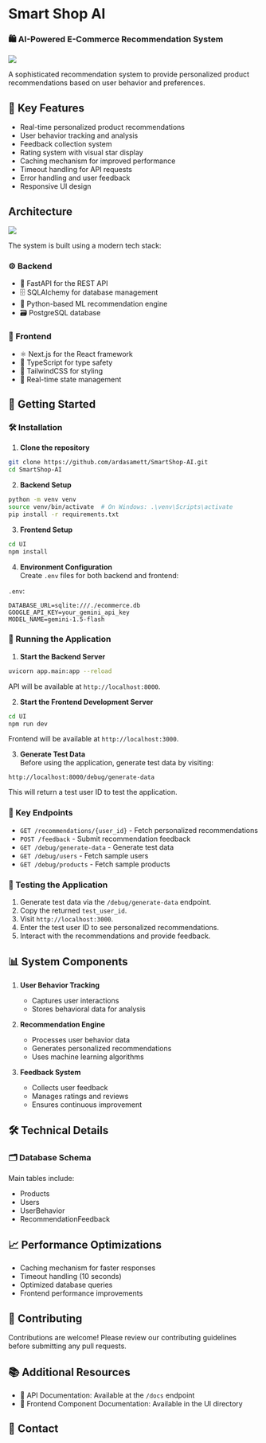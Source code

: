 # Smart Shop AI
### 🛍️ AI-Powered E-Commerce Recommendation System

![](https://i.ibb.co/Hdr8v9g/Untitled-diagram-2024-10-27-193328.png)


A sophisticated recommendation system to provide personalized product recommendations based on user behavior and preferences.

## 🌟 Key Features

-  Real-time personalized product recommendations  
-  User behavior tracking and analysis  
-  Feedback collection system  
-  Rating system with visual star display  
-  Caching mechanism for improved performance  
-  Timeout handling for API requests  
-  Error handling and user feedback  
-  Responsive UI design  

##  Architecture


![](https://i.ibb.co/QvPCNvZ/Untitled-diagram-2024-10-27-202649.png)

The system is built using a modern tech stack:

### ⚙️ Backend 
- 🚀 FastAPI for the REST API  
- 🗄️ SQLAlchemy for database management  
- 🧠 Python-based ML recommendation engine  
- 🗃️ PostgreSQL database  

### 🎨 Frontend
- ⚛️ Next.js for the React framework  
- 🔧 TypeScript for type safety  
- 🎨 TailwindCSS for styling  
- 🔄 Real-time state management  



## 🚀 Getting Started

### 🛠️ Installation

1. **Clone the repository**  
```bash
git clone https://github.com/ardasamett/SmartShop-AI.git
cd SmartShop-AI
```

2. **Backend Setup**  
```bash
python -m venv venv
source venv/bin/activate  # On Windows: .\venv\Scripts\activate
pip install -r requirements.txt
```

3. **Frontend Setup**  
```bash
cd UI
npm install
```

4. **Environment Configuration**  
Create `.env` files for both backend and frontend:

`.env`:
```env
DATABASE_URL=sqlite:///./ecommerce.db
GOOGLE_API_KEY=your_gemini_api_key
MODEL_NAME=gemini-1.5-flash 
```

### 🚦 Running the Application

1. **Start the Backend Server**  
```bash
uvicorn app.main:app --reload
```
API will be available at `http://localhost:8000`.

2. **Start the Frontend Development Server**  
```bash
cd UI
npm run dev
```
Frontend will be available at `http://localhost:3000`.

3. **Generate Test Data**  
Before using the application, generate test data by visiting:
```
http://localhost:8000/debug/generate-data
```
This will return a test user ID to test the application.

### 🔑 Key Endpoints

- `GET /recommendations/{user_id}` - Fetch personalized recommendations  
- `POST /feedback` - Submit recommendation feedback  
- `GET /debug/generate-data` - Generate test data  
- `GET /debug/users` - Fetch sample users  
- `GET /debug/products` - Fetch sample products  

### 🧪 Testing the Application

1. Generate test data via the `/debug/generate-data` endpoint.  
2. Copy the returned `test_user_id`.  
3. Visit `http://localhost:3000`.  
4. Enter the test user ID to see personalized recommendations.  
5. Interact with the recommendations and provide feedback.  

## 📊 System Components

1. **User Behavior Tracking**  
   - Captures user interactions  
   - Stores behavioral data for analysis  

2. **Recommendation Engine**  
   - Processes user behavior data  
   - Generates personalized recommendations  
   - Uses machine learning algorithms  

3. **Feedback System**  
   - Collects user feedback  
   - Manages ratings and reviews  
   - Ensures continuous improvement  

## 🛠️ Technical Details

### 🗂️ Database Schema  
Main tables include:  
-  Products  
-  Users  
-  UserBehavior  
-  RecommendationFeedback  

## 📈 Performance Optimizations

-  Caching mechanism for faster responses  
-  Timeout handling (10 seconds)  
-  Optimized database queries  
-  Frontend performance improvements  

## 🤝 Contributing

Contributions are welcome! Please review our contributing guidelines before submitting any pull requests.


## 📚 Additional Resources

- 📖 API Documentation: Available at the `/docs` endpoint  
- 🧩 Frontend Component Documentation: Available in the UI directory  




## 📧 Contact



